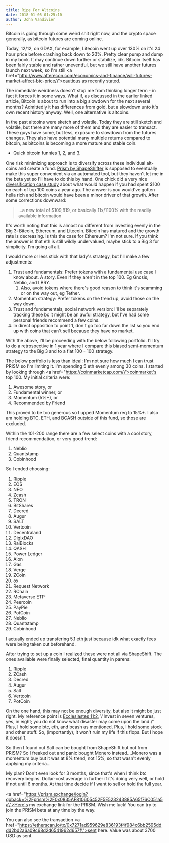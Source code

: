```yaml
---
title: Ripe For Altcoins
date: 2018-01-05 01:25:10
author: John Vandivier
---
```




Bitcoin is going through some weird shit right now, and the crypto space generally, as bitcoin futures are coming online.

Today, 12/12, on GDAX, for example, Litecoin went up over 130% on it's 24 hour price before crashing back down to 20%. Pretty clear pump and dump in my book. It may continue down further or stabilize, idk. Bitcoin itself has been fairly stable and rather uneventful, but we still have another futures launch next week, so I'm still <a href=\"http://www.afterecon.com/economics-and-finance/will-futures-market-affect-btc-price/\">cautious as recently stated</a>.

The immediate weirdness doesn't stop me from thinking longer term - in fact it forces it in some ways. What if, as discussed in the earlier linked article, Bitcoin is about to run into a big slowdown for the next several months? Admittedly it has differences from gold, but a slowdown unto it's own recent history anyway. Well, one alternative is altcoins.

In the past altcoins were sketch and volatile. Today they are still sketch and volatile, but there are many more of them and they are easier to transact. These guys have some, but less, exposure to slowdown from the futures changes. They also have potential many multiple returns compared to bitcoin, as bitcoins is becoming a more mature and stable coin.
<ul>
 	<li>Quick bitcoin funnies <a href=\"https://www.youtube.com/watch?v=n5z2_fggZlI\">1</a>, <a href=\"https://www.youtube.com/watch?v=4APcgsRdW6w\">2</a>, and <a href=\"https://www.youtube.com/watch?v=n5z2_fggZlI\">3</a>.</li>
</ul>
One risk minimizing approach is to diversify across these individual alt-coins and create a fund. <a href=\"https://info.shapeshift.io/blog/2017/06/01/prism-fee-update\">Prism by ShapeShifter</a> is supposed to eventually make this super convenient via an automated tool, but they haven't let me in the beta yet so I'll have to do this by hand. One chick did a very nice <a href=\"https://steemit.com/cryptocurrency/@ashr/diversification-case-study-usd100-on-each-of-top-100-a-year-ago\">diversification case study</a> about what would happen if you had spent $100 on each of top 100 coins a year ago. The answer is you would've gotten hella rich and bitcoin would have been a minor driver of that growth. After some corrections downward:
<blockquote>...a new total of $109,819, or basically 11x/1100% with the readily available information</blockquote>
It's worth noting that this is almost no different from investing evenly in the Big 3: Bitcoin, Ethereum, and Litecoin. Bitcoin has matured and the growth rate is decreasing. Is this the case for Ethereum? I'm not sure. If you think the answer is that eth is still wildly undervalued, maybe stick to a Big 3 for simplicity. I'm going all alt.

I would more or less stick with that lady's strategy, but I'll make a few adjustments:
<ol>
 	<li>Trust and fundamentals: Prefer tokens with a fundamental use case I know about. A story. Even if they aren't in the top 100. Eg Gnosis, Neblio, and LBRY.
<ol>
 	<li>Also, avoid tokens where there's good reason to think it's scamming or on the way out, eg Tether.</li>
</ol>
</li>
 	<li>Momentum strategy: Prefer tokens on the trend up, avoid those on the way down.</li>
 	<li>Trust and fundamentals, social network version: I'll be separately tracking these bc it might be an awful strategy, but I've had some personal friends recommend a few coins.</li>
 	<li>In direct opposition to point 1, don't go too far down the list so you end up with coins that can't sell because they have no market.</li>
</ol>
With the above, I'll be proceeding with the below following portfolio. I'll try to do a retrospective in 1 year where I compare this biased semi-momentum strategy to the Big 3 and to a flat 100 - 100 strategy.

The below portfolio is less than ideal: I'm not sure how much I can trust PRISM so I'm limiting it. I'm spending 5 eth evenly among 30 coins. I started by looking through <a href=\"https://coinmarketcap.com/\">coinmarket's top 100</a>. My initial criteria were:
<ol>
 	<li>Awesome story, or</li>
 	<li>Fundamental winner, or</li>
 	<li>Momentum (5%+), or</li>
 	<li>Recommended by Friend</li>
</ol>
This proved to be too generous so I upped Momentum req to 15%+. I also am holding BTC, ETH, and BCASH outside of this fund, so those are excluded.

Within the 101-200 range there are a few select coins with a cool story, friend recommendation, or very good trend:
<ol>
 	<li>Neblio</li>
 	<li>Quantstamp</li>
 	<li>Cobinhood</li>
</ol>
So I ended choosing:
<ol>
 	<li>Ripple</li>
 	<li>EOS</li>
 	<li>NEO</li>
 	<li>Zcash</li>
 	<li>TRON</li>
 	<li>BitShares</li>
 	<li>Decred</li>
 	<li>Augur</li>
 	<li>SALT</li>
 	<li>Vertcoin</li>
 	<li>Decentraland</li>
 	<li>DigixDAO</li>
 	<li>RaiBlocks</li>
 	<li>QASH</li>
 	<li>Power Ledger</li>
 	<li>Aion</li>
 	<li>Gas</li>
 	<li>Verge</li>
 	<li>ZCoin</li>
 	<li>ox</li>
 	<li>Request Network</li>
 	<li>RChain</li>
 	<li>Metaverse ETP</li>
 	<li>Peercoin</li>
 	<li>PayPie</li>
 	<li>PotCoin</li>
 	<li>Neblio</li>
 	<li>Quantstamp</li>
 	<li>Cobinhood</li>
</ol>
I actually ended up transfering 5.1 eth just because idk what exactly fees were being taken out beforehand.

After trying to set up a coin I realized these were not all via ShapeShift. The ones available were finally selected, final quantity in parens:
<ol>
 	<li>Ripple</li>
 	<li>ZCash</li>
 	<li>Decred</li>
 	<li>Augur</li>
 	<li>Salt</li>
 	<li>Vertcoin</li>
 	<li>PotCoin</li>
</ol>
On the one hand, this may not be enough diversity, but also it might be just right. My reference point is <a href=\"http://biblehub.com/ecclesiastes/11-2.htm\">Ecclesiastes 11:2</a>, \"Invest in seven ventures, yes, in eight; you do not know what disaster may come upon the land.\" Plus, I hold some btc, eth, and bcash as mentioned. Plus, I hold some stock and other stuff. So, (importantly), it won't ruin my life if this flops. But I hope it doesn't.

So then I found out Salt can be bought from ShapeShift but not from PRISM? So I freaked out and panic bought Monero instead....Monero was a momentum buy but it was at 8% trend, not 15%, so that wasn't evenly applying my criteria...

My plan? Don't even look for 3 months, since that's when I think btc recovery begins. Dollar-cost average in further if it's doing very well, or hold if not until 6 months. At that time decide if I want to sell or hold the full year.

<a href=\"https://prism.exchange/login?goback=%2Fprism%2F0x0835AF810605452F5E523243885A65f76C051a5a\">Here's my exchange link for the PRISM</a>. Wish me luck! You can try to join the PRISM beta at any time by the way.

You can also see the transaction <a href=\"https://etherscan.io/tx/0x7271ad959629e836193f4f984c6bb2595dddd2bd2a6a09c68d2d6541962d657f\">sent here</a>. Value was about 3700 USD as sent.